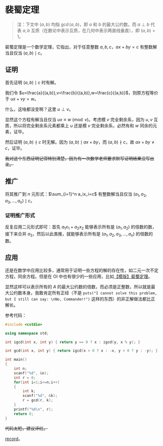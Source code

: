 # 裴蜀定理

> 注：下文中 $(a,b)$ 均指 $\gcd(a,b)$，即 $a$ 和 $b$ 的最大公约数。而 $a \perp b$ 代表 $a,b$ 互质（在数论中表示互质，在几何中表示两直线垂直），即 $(a,b)=1$。

裴蜀定理是一个数学定理，它指出，对于任意整数 $a,b,c$，$ax+by=c$ 有整数解当且仅当 $(a,b)\mid c$。

## 证明

首先证明 $(a,b)\mid c$ 时有解。

我们令 $u=\frac{a}{(a,b)},v=\frac{b}{(a,b)},w=\frac{c}{(a,b)}$，则原方程等价于 $ux+vy=w$。

什么，这啥都没变啊？这里 $u\perp v$。

显然这个方程有解当且仅当 $ux\equiv w\pmod v$。考虑模 $v$ 完全剩余系，因为 $u,v$ 互质，所以将完全剩余系元素都乘上 $u$ 还是模 $v$ 完全剩余系，必然有和 $w$ 同余的元素，证毕。

然后证明 $(a,b)\nmid c$ 时无解。因为 $(a,b)\mid ax+by$，而 $(a,b)\nmid c$，故 $ax+by\neq c$，证毕。

~~我对这个东西证明记得特别清楚，因为有一次数学老师要求默写证明结果没写出来。~~

## 推广

将其推广到 $n$ 元形式：$\sum_{i=1}^n a_ix_i=c$ 有整数解当且仅当 $(a_1,a_2,a_3,\dots,a_n)\mid c$。

### 证明推广形式

反复应用二元形式即可：首先 $a_1x_1+a_2x_2$ 能够表示所有是 $(a_1,a_2)$ 的倍数的数，接下来合并 $a_3$，然后以此类推，就能够表示所有是 $(a_1,a_2,a_3,\dots,a_n)$ 的倍数的数。

## 应用

还是在数学中应用比较多，通常用于证明一些方程的解的存在性，如二元一次不定方程，同余方程。但是在 OI 中也有很少的一些应用，比如[【模版】裴蜀定理](https://www.luogu.com.cn/problem/P4549)。

显然这样可以表示所有的 $A$ 的最大公约数的倍数，而必须是正整数，所以就是最大公约数本身。我敢肯定所有正经（不是 `puts("I cannot solve this problem, but I still can say: \nNo, Commander!")` 这样的东西）的非正解做法都比正解长。

参考代码：

```cpp
#include <cstdio>

using namespace std;

int igcd(int x, int y) { return y == 0 ? x : igcd(y, x % y); }

int gcd(int x, int y) { return igcd(x > 0 ? x : -x, y > 0 ? y : -y); }

int main()
{
    int n;
    scanf("%d", &n);
    int r = 0;
    for(int i=1;i<=n;i++)
    {
        int k;
        scanf("%d", &k);
        r = gcd(r, k);
    }
    printf("%d\n", r);
    return 0;
}
```

~~代码太短，建议评红。~~

[record](https://www.luogu.com.cn/record/219553668)。
